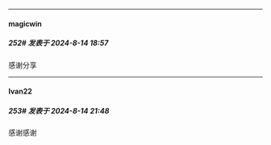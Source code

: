 ﻿
*****

####  magicwin  
##### 252#       发表于 2024-8-14 18:57

 感谢分享


*****

####  Ivan22  
##### 253#       发表于 2024-8-14 21:48

感谢感谢

